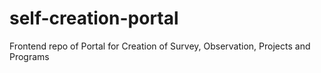 # self-creation-portal
Frontend repo of  Portal for Creation of Survey, Observation, Projects and Programs
